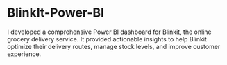 # BlinkIt-Power-BI
I developed a comprehensive Power BI dashboard for Blinkit, the online grocery delivery service. It provided actionable insights to help Blinkit optimize their delivery routes, manage stock levels, and improve customer experience.
